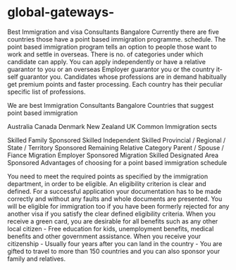 # global-gateways-
Best Immigration and visa Consultants Bangalore
Currently there are five countries those have a point based immigration programme. schedule. The point based immigration program tells an option to people those want to work and settle in overseas. There is no. of categories under which candidate can apply. You can apply independently or have a relative guarantor to you or an overseas Employer guarantor you or the country it-self guarantor you. Candidates whose professions are in demand habitually get premium points and faster processing. Each country has their peculiar specific list of professions.

We are best Immigration Consultants Bangalore
Countries that suggest point based immigration

Australia
Canada
Denmark
New Zealand
UK
Common Immigration sects

Skilled Family Sponsored
Skilled Independent
Skilled Provincial / Regional / State / Territory Sponsored
Remaining Relative Category
Parent / Spouse / Fiance Migration
Employer Sponsored Migration
Skilled Designated Area Sponsored
Advantages of choosing for a point based immigration schedule

You need to meet the required points as specified by the immigration department, in order to be eligible. An eligibility criterion is clear and defined.
For a successful application your documentation has to be made correctly and without any faults and whole documents are presented.
You will be eligible for immigration too if you have been formerly rejected for any another visa if you satisfy the clear defined eligibility criteria.
When you receive a green card, you are desirable for all benefits such as any other local citizen - Free education for kids, unemployment benefits, medical benefits and other government assistance.
When you receive your citizenship - Usually four years after you can land in the country - You are gifted to travel to more than 150 countries and you can also sponsor your family and relatives.
